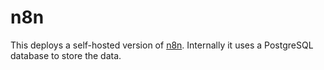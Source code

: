 # n8n

This deploys a self-hosted version of [n8n](https://n8n.io/). Internally it uses a PostgreSQL database to store the data.

